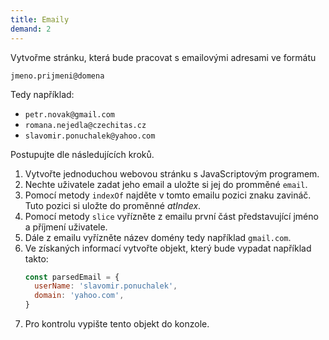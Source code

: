 ```yaml
---
title: Emaily
demand: 2
---
```


Vytvořme stránku, která bude pracovat s emailovými adresami ve formátu

```
jmeno.prijmeni@domena
```

Tedy například:

- `petr.novak@gmail.com`
- `romana.nejedla@czechitas.cz`
- `slavomir.ponuchalek@yahoo.com`

Postupujte dle následujících kroků.

1. Vytvořte jednoduchou webovou stránku s JavaScriptovým programem.
1. Nechte uživatele zadat jeho email a uložte si jej do promměné `email`.
1. Pomocí metody `indexOf` najděte v tomto emailu pozici znaku zavináč. Tuto pozici si uložte do proměnné <var>atIndex</var>.
1. Pomocí metody `slice` vyřízněte z emailu první část představující jméno a příjmení uživatele.
1. Dále z emailu vyřízněte název domény tedy například `gmail.com`.
1. Ve získaných informací vytvořte objekt, který bude vypadat například takto:
   ```js
   const parsedEmail = {
     userName: 'slavomir.ponuchalek',
     domain: 'yahoo.com',
   }
   ```
1. Pro kontrolu vypište tento objekt do konzole.
